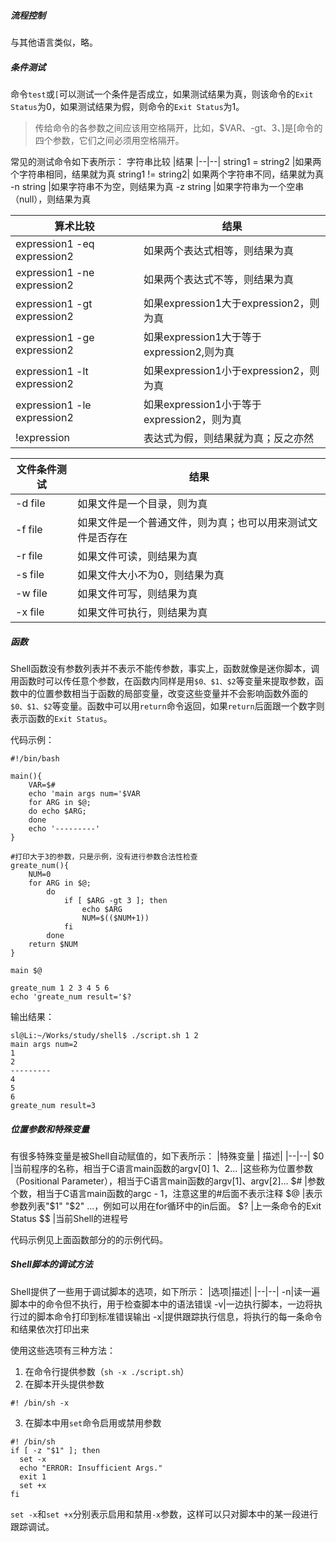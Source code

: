 ##### 流程控制
与其他语言类似，略。

##### 条件测试
命令`test`或`[`可以测试一个条件是否成立，如果测试结果为真，则该命令的`Exit Status`为0，如果测试结果为假，则命令的`Exit Status`为1。
>传给命令的各参数之间应该用空格隔开，比如，$VAR、-gt、3、]是[命令的四个参数，它们之间必须用空格隔开。

常见的测试命令如下表所示：
字符串比较	|结果
|--|--|
string1 = string2	|如果两个字符串相同，结果就为真
string1 != string2|	如果两个字符串不同，结果就为真
-n string	|如果字符串不为空，则结果为真
-z string	|如果字符串为一个空串（null），则结果为真

算术比较|	结果
|--|--|
expression1 -eq expression2|	如果两个表达式相等，则结果为真
expression1 -ne expression2	|如果两个表达式不等，则结果为真
expression1 -gt expression2|如果expression1大于expression2，则为真
expression1 -ge expression2|如果expression1大于等于expression2,则为真
expression1 -lt expression2|如果expression1小于expression2，则为真
expression1 -le expression2|如果expression1小于等于expression2，则为真
!expression|	表达式为假，则结果就为真；反之亦然


文件条件测试|	结果
|--|--|
-d file|	如果文件是一个目录，则为真
-f file	|如果文件是一个普通文件，则为真；也可以用来测试文件是否存在
-r file	|如果文件可读，则结果为真
-s file	|如果文件大小不为0，则结果为真
-w file	|如果文件可写，则结果为真
-x file	|如果文件可执行，则结果为真


##### 函数
Shell函数没有参数列表并不表示不能传参数，事实上，函数就像是迷你脚本，调用函数时可以传任意个参数，在函数内同样是用`$0、$1、$2`等变量来提取参数，函数中的位置参数相当于函数的局部变量，改变这些变量并不会影响函数外面的`$0、$1、$2`等变量。函数中可以用`return`命令返回，如果`return`后面跟一个数字则表示函数的`Exit Status`。

代码示例：
```Shell
#!/bin/bash

main(){
    VAR=$#
    echo 'main args num='$VAR
    for ARG in $@;
    do echo $ARG;
    done
    echo '---------'
}

#打印大于3的参数，只是示例，没有进行参数合法性检查
greate_num(){
    NUM=0
    for ARG in $@;
        do
            if [ $ARG -gt 3 ]; then
                echo $ARG
                NUM=$(($NUM+1))
            fi
        done
    return $NUM
}

main $@

greate_num 1 2 3 4 5 6
echo 'greate_num result='$?
```

输出结果：
```
sl@Li:~/Works/study/shell$ ./script.sh 1 2
main args num=2
1
2
---------
4
5
6
greate_num result=3
```

##### 位置参数和特殊变量
有很多特殊变量是被Shell自动赋值的，如下表所示：
|特殊变量 | 描述|
|--|--|
$0	|当前程序的名称，相当于C语言main函数的argv[0]
$1、$2...	|这些称为位置参数（Positional Parameter），相当于C语言main函数的argv[1]、argv[2]...
$#	|参数个数，相当于C语言main函数的argc - 1，注意这里的#后面不表示注释
$@	|表示参数列表"$1" "$2" ...，例如可以用在for循环中的in后面。
$?	|上一条命令的Exit Status
$$	|当前Shell的进程号

代码示例见上面函数部分的的示例代码。

##### Shell脚本的调试方法
Shell提供了一些用于调试脚本的选项，如下所示：
|选项|描述|
|--|--|
-n|读一遍脚本中的命令但不执行，用于检查脚本中的语法错误
-v|一边执行脚本，一边将执行过的脚本命令打印到标准错误输出
-x|提供跟踪执行信息，将执行的每一条命令和结果依次打印出来

使用这些选项有三种方法：

1. 在命令行提供参数（```sh -x ./script.sh```）
2. 在脚本开头提供参数
```Shell
#! /bin/sh -x
```
3. 在脚本中用```set```命令启用或禁用参数
```Shell
#! /bin/sh
if [ -z "$1" ]; then
  set -x
  echo "ERROR: Insufficient Args."
  exit 1
  set +x
fi
```
`set -x`和`set +x`分别表示启用和禁用`-x`参数，这样可以只对脚本中的某一段进行跟踪调试。